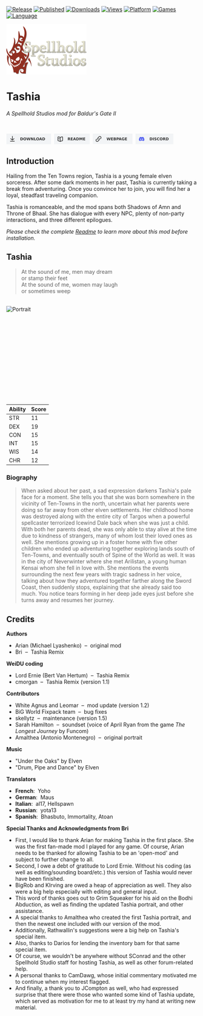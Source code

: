 [![Release](https://img.shields.io/github/v/release/Spellhold-Studios/Tashia-NPC?include_prereleases&color=%2392403a)](https://github.com/Spellhold-Studios/Tashia-NPC/releases/latest)
[![Published](https://img.shields.io/github/release-date/Spellhold-Studios/Tashia-NPC?display_date=published_at&label=published&color=%2392403a)](https://github.com/Spellhold-Studios/Tashia-NPC/releases/latest)
[![Downloads](https://img.shields.io/github/downloads/Spellhold-Studios/Tashia-NPC/total?color=%2392403a)](https://github.com/Spellhold-Studios/Tashia-NPC/releases)
[![Views](https://badges.pufler.dev/visits/Spellhold-Studios/Tashia-NPC?label=views&color=%2392403a)](https://github.com/Spellhold-Studios/Tashia-NPC/releases)
[![Platform](https://img.shields.io/badge/platform-Windows%20%a0%20macOS%20%a0%20Linux%20%a0%20Project%20Infinity-%2392403a)](https://github.com/Spellhold-Studios/Tashia-NPC/releases)
[![Games](https://img.shields.io/badge/games-BG2%20%a0%20BGT%20%a0%20BG2%3AEE%20%a0%20EET-%2392403a)](https://github.com/Spellhold-Studios/Tashia-NPC/releases)
[![Language](https://img.shields.io/badge/language-en%20%a0%20ru-%2392403a)](https://github.com/Spellhold-Studios/Tashia-NPC/releases)

<!--
Badges white space separator: %20%a0%20
Badges ":" (colon) symbol: %3A
Badges "-" (hyphen) symbol: --
Games full list: BG1 BG2 BGT BG%3AEE SoD BG2%3AEE EET IWD1 IWD2 IWD%3AEE PST PST%3AEE
IETF language tags: https://spellhold-studios.github.io/assets/docs/ietf-lang-tags.pdf
Why some badges update slowly: https://github.com/pujux/badge-it/issues/78
-->

<picture>
  <source media="(prefers-color-scheme: dark)" srcset="https://raw.githubusercontent.com/Spellhold-Studios/Spellhold-Studios.github.io/main/assets/images/shs-corner-logo.svg" />
  <source media="(prefers-color-scheme: light)" srcset="https://raw.githubusercontent.com/Spellhold-Studios/Spellhold-Studios.github.io/main/assets/images/shs-corner-logo.svg" />
  <img alt="SHS logo" src="https://raw.githubusercontent.com/Spellhold-Studios/Spellhold-Studios.github.io/main/assets/images/shs-corner-logo.svg" width="212" height="132">
</picture>

# Tashia

*A Spellhold Studios mod for Baldur's Gate&nbsp;II*

<br>

[<img alt="Download" src="https://raw.githubusercontent.com/Spellhold-Studios/Spellhold-Studios.github.io/main/assets/buttons/download.svg" height="28">](https://github.com/Spellhold-Studios/Tashia-NPC/releases/latest)&nbsp;
[<img alt="Readme" src="https://raw.githubusercontent.com/Spellhold-Studios/Spellhold-Studios.github.io/main/assets/buttons/readme.svg" height="28">](https://spellhold-studios.github.io/readmes/tashia-npc/readme-tashia.html)&nbsp;
[<img alt="Webpage" src="https://raw.githubusercontent.com/Spellhold-Studios/Spellhold-Studios.github.io/main/assets/buttons/webpage.svg" height="28">](https://spellhold-studios.github.io/)&nbsp;
[<img alt="Discord" src="https://raw.githubusercontent.com/Spellhold-Studios/Spellhold-Studios.github.io/main/assets/buttons/discord-blue.svg" height="28">](https://discord.gg/pE2Njbdb2a)

## Introduction

Hailing from the Ten Towns region, Tashia is a young female elven sorceress. After some dark moments in her past, Tashia is currently taking a break from adventuring. Once you convince her to join, you will find her a loyal, steadfast traveling companion.

Tashia is romanceable, and the mod spans both Shadows of Amn and Throne of Bhaal. She has dialogue with every NPC, plenty of non-party interactions, and three different epilogues.

*Please check the complete [Readme](https://spellhold-studios.github.io/readmes/tashia-npc/readme-tashia.html) to learn more about this mod before installation.*

## Tashia

> At the sound of me, men may dream<br>
> or stamp their feet<br>
> At the sound of me, women may laugh<br>
> or sometimes weep

<br>

<picture>
  <source media="(prefers-color-scheme: dark)" srcset="https://spellhold-studios.github.io/readmes/tashia-npc/tashia.jpg" />
  <source media="(prefers-color-scheme: light)" srcset="https://spellhold-studios.github.io/readmes/tashia-npc/tashia.jpg" />
  <img align="left" alt="Portrait" src="https://spellhold-studios.github.io/readmes/tashia-npc/tashia.jpg" height="260">
</picture>

|  Ability  | Score |
| :-------- | :---- |
| STR       | 11    |
| DEX       | 19    |
| CON       | 15    |
| INT       | 15    |
| WIS       | 14    |
| CHR       | 12    |

### Biography

> When asked about her past, a sad expression darkens Tashia's pale face for a moment. She tells you that she was born somewhere in the vicinity of Ten-Towns in the north, uncertain what her parents were doing so far away from other elven settlements. Her childhood home was destroyed along with the entire city of Targos when a powerful spellcaster terrorized Icewind Dale back when she was just a child. With both her parents dead, she was only able to stay alive at the time due to kindness of strangers, many of whom lost their loved ones as well. She mentions growing up in a foster home with five other children who ended up adventuring together exploring lands south of Ten-Towns, and eventually south of Spine of the World as well. It was in the city of Neverwinter where she met Arilistan, a young human Kensai whom she fell in love with. She mentions the events surrounding the next few years with tragic sadness in her voice, talking about how they adventured together farther along the Sword Coast, then suddenly stops, explaining that she already said too much. You notice tears forming in her deep jade eyes just before she turns away and resumes her journey.

## Credits

<!-- double space after each credits **Heading** if you don't need lists -->

**Authors**  

- Arian (Michael Lyashenko) &nbsp;&ndash;&nbsp; original mod
- Bri &nbsp;&ndash;&nbsp; Tashia Remix

**WeiDU coding**  

- Lord Ernie (Bert Van Hertum) &nbsp;&ndash;&nbsp; Tashia Remix
- cmorgan &nbsp;&ndash;&nbsp; Tashia Remix (version 1.1)

**Contributors**  

- White Agnus and Leomar &nbsp;&ndash;&nbsp; mod update (version 1.2)
- BiG World Fixpack team &nbsp;&ndash;&nbsp; bug fixes
- skellytz &nbsp;&ndash;&nbsp; maintenance (version 1.5)
- Sarah Hamilton &nbsp;&ndash;&nbsp; soundset (voice of April Ryan from the game *The Longest Journey* by Funcom)
- Amalthea (Antonio Montenegro) &nbsp;&ndash;&nbsp; original portrait

**Music**

- "Under the Oaks" by Elven
- "Drum, Pipe and Dance" by Elven

**Translators**  

- **French**:&nbsp; Yoho
- **German**:&nbsp; Maus
- **Italian**:&nbsp; al17, Hellspawn
- **Russian**:&nbsp; yota13
- **Spanish**:&nbsp; Bhasbuto, Immortality, Atoan

**Special Thanks and Acknowledgments from Bri**

- First, I would like to thank Arian for making Tashia in the first place. She was the first fan-made mod I played for any game. Of course, Arian needs to be thanked for allowing Tashia to be an 'open-mod' and subject to further change to all.
- Second, I owe a debt of gratitude to Lord Ernie. Without his coding (as well as editing/sounding board/etc.) this version of Tashia would never have been finished.
- BigRob and KIrving are owed a heap of appreciation as well. They also were a big help especially with editing and general input.
- This word of thanks goes out to Grim Squeaker for his aid on the Bodhi Abduction, as well as finding the updated Tashia portrait, and other assistance.
- A special thanks to Amalthea who created the first Tashia portrait, and then the newest one included with our version of the mod.
- Additionally, Rathwallin's suggestions were a big help on Tashia's special item.
- Also, thanks to Darios for lending the inventory bam for that same special item.
- Of course, we wouldn't be anywhere without SConrad and the other Spellhold Studio staff for hosting Tashia, as well as other forum-related help.
- A personal thanks to CamDawg, whose initial commentary motivated me to continue when my interest flagged.
- And finally, a thank you to JCompton as well, who had expressed surprise that there were those who wanted some kind of Tashia update, which served as motivation for me to at least try my hand at writing new material.
